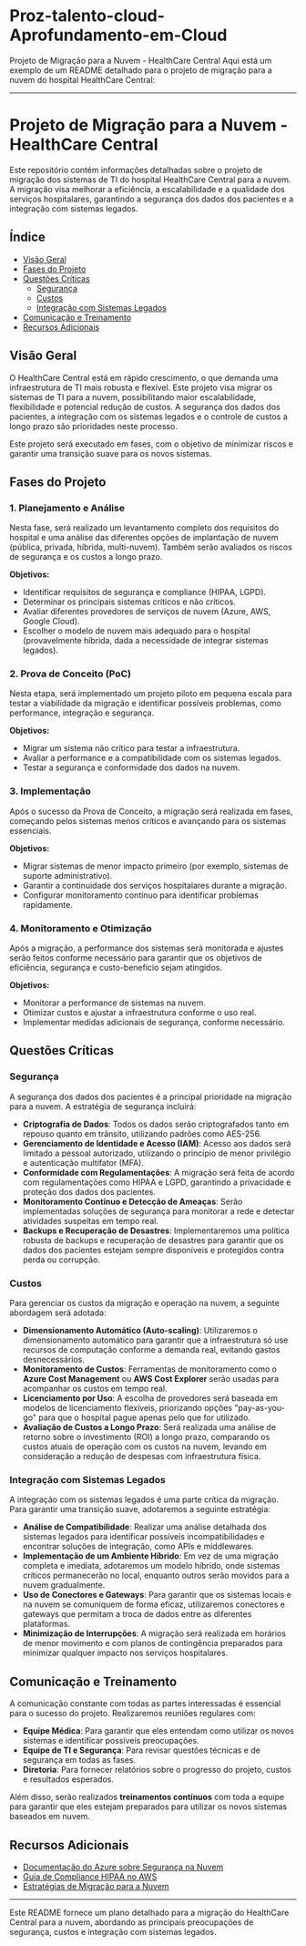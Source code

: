# Proz-talento-cloud-Aprofundamento-em-Cloud
Projeto de Migração para a Nuvem - HealthCare Central
Aqui está um exemplo de um README detalhado para o projeto de migração para a nuvem do hospital HealthCare Central:

---

# Projeto de Migração para a Nuvem - HealthCare Central

Este repositório contém informações detalhadas sobre o projeto de migração dos sistemas de TI do hospital HealthCare Central para a nuvem. A migração visa melhorar a eficiência, a escalabilidade e a qualidade dos serviços hospitalares, garantindo a segurança dos dados dos pacientes e a integração com sistemas legados.

## Índice

- [Visão Geral](#visão-geral)
- [Fases do Projeto](#fases-do-projeto)
- [Questões Críticas](#questões-críticas)
  - [Segurança](#segurança)
  - [Custos](#custos)
  - [Integração com Sistemas Legados](#integração-com-sistemas-legados)
- [Comunicação e Treinamento](#comunicação-e-treinamento)
- [Recursos Adicionais](#recursos-adicionais)

## Visão Geral

O HealthCare Central está em rápido crescimento, o que demanda uma infraestrutura de TI mais robusta e flexível. Este projeto visa migrar os sistemas de TI para a nuvem, possibilitando maior escalabilidade, flexibilidade e potencial redução de custos. A segurança dos dados dos pacientes, a integração com os sistemas legados e o controle de custos a longo prazo são prioridades neste processo.

Este projeto será executado em fases, com o objetivo de minimizar riscos e garantir uma transição suave para os novos sistemas.

## Fases do Projeto

### 1. Planejamento e Análise
Nesta fase, será realizado um levantamento completo dos requisitos do hospital e uma análise das diferentes opções de implantação de nuvem (pública, privada, híbrida, multi-nuvem). Também serão avaliados os riscos de segurança e os custos a longo prazo.

**Objetivos:**
- Identificar requisitos de segurança e compliance (HIPAA, LGPD).
- Determinar os principais sistemas críticos e não críticos.
- Avaliar diferentes provedores de serviços de nuvem (Azure, AWS, Google Cloud).
- Escolher o modelo de nuvem mais adequado para o hospital (provavelmente híbrida, dada a necessidade de integrar sistemas legados).

### 2. Prova de Conceito (PoC)
Nesta etapa, será implementado um projeto piloto em pequena escala para testar a viabilidade da migração e identificar possíveis problemas, como performance, integração e segurança.

**Objetivos:**
- Migrar um sistema não crítico para testar a infraestrutura.
- Avaliar a performance e a compatibilidade com os sistemas legados.
- Testar a segurança e conformidade dos dados na nuvem.

### 3. Implementação
Após o sucesso da Prova de Conceito, a migração será realizada em fases, começando pelos sistemas menos críticos e avançando para os sistemas essenciais.

**Objetivos:**
- Migrar sistemas de menor impacto primeiro (por exemplo, sistemas de suporte administrativo).
- Garantir a continuidade dos serviços hospitalares durante a migração.
- Configurar monitoramento contínuo para identificar problemas rapidamente.

### 4. Monitoramento e Otimização
Após a migração, a performance dos sistemas será monitorada e ajustes serão feitos conforme necessário para garantir que os objetivos de eficiência, segurança e custo-benefício sejam atingidos.

**Objetivos:**
- Monitorar a performance de sistemas na nuvem.
- Otimizar custos e ajustar a infraestrutura conforme o uso real.
- Implementar medidas adicionais de segurança, conforme necessário.

## Questões Críticas

### Segurança

A segurança dos dados dos pacientes é a principal prioridade na migração para a nuvem. A estratégia de segurança incluirá:

- **Criptografia de Dados**: Todos os dados serão criptografados tanto em repouso quanto em trânsito, utilizando padrões como AES-256.
- **Gerenciamento de Identidade e Acesso (IAM)**: Acesso aos dados será limitado a pessoal autorizado, utilizando o princípio de menor privilégio e autenticação multifator (MFA).
- **Conformidade com Regulamentações**: A migração será feita de acordo com regulamentações como HIPAA e LGPD, garantindo a privacidade e proteção dos dados dos pacientes.
- **Monitoramento Contínuo e Detecção de Ameaças**: Serão implementadas soluções de segurança para monitorar a rede e detectar atividades suspeitas em tempo real.
- **Backups e Recuperação de Desastres**: Implementaremos uma política robusta de backups e recuperação de desastres para garantir que os dados dos pacientes estejam sempre disponíveis e protegidos contra perda ou corrupção.

### Custos

Para gerenciar os custos da migração e operação na nuvem, a seguinte abordagem será adotada:

- **Dimensionamento Automático (Auto-scaling)**: Utilizaremos o dimensionamento automático para garantir que a infraestrutura só use recursos de computação conforme a demanda real, evitando gastos desnecessários.
- **Monitoramento de Custos**: Ferramentas de monitoramento como o **Azure Cost Management** ou **AWS Cost Explorer** serão usadas para acompanhar os custos em tempo real.
- **Licenciamento por Uso**: A escolha de provedores será baseada em modelos de licenciamento flexíveis, priorizando opções "pay-as-you-go" para que o hospital pague apenas pelo que for utilizado.
- **Avaliação de Custos a Longo Prazo**: Será realizada uma análise de retorno sobre o investimento (ROI) a longo prazo, comparando os custos atuais de operação com os custos na nuvem, levando em consideração a redução de despesas com infraestrutura física.

### Integração com Sistemas Legados

A integração com os sistemas legados é uma parte crítica da migração. Para garantir uma transição suave, adotaremos a seguinte estratégia:

- **Análise de Compatibilidade**: Realizar uma análise detalhada dos sistemas legados para identificar possíveis incompatibilidades e encontrar soluções de integração, como APIs e middlewares.
- **Implementação de um Ambiente Híbrido**: Em vez de uma migração completa e imediata, adotaremos um modelo híbrido, onde sistemas críticos permanecerão no local, enquanto outros serão movidos para a nuvem gradualmente.
- **Uso de Conectores e Gateways**: Para garantir que os sistemas locais e na nuvem se comuniquem de forma eficaz, utilizaremos conectores e gateways que permitam a troca de dados entre as diferentes plataformas.
- **Minimização de Interrupções**: A migração será realizada em horários de menor movimento e com planos de contingência preparados para minimizar qualquer impacto nos serviços hospitalares.

## Comunicação e Treinamento

A comunicação constante com todas as partes interessadas é essencial para o sucesso do projeto. Realizaremos reuniões regulares com:

- **Equipe Médica**: Para garantir que eles entendam como utilizar os novos sistemas e identificar possíveis preocupações.
- **Equipe de TI e Segurança**: Para revisar questões técnicas e de segurança em todas as fases.
- **Diretoria**: Para fornecer relatórios sobre o progresso do projeto, custos e resultados esperados.

Além disso, serão realizados **treinamentos contínuos** com toda a equipe para garantir que eles estejam preparados para utilizar os novos sistemas baseados em nuvem.

## Recursos Adicionais

- [Documentação do Azure sobre Segurança na Nuvem](https://docs.microsoft.com/en-us/azure/security/)
- [Guia de Compliance HIPAA no AWS](https://aws.amazon.com/compliance/hipaa-compliance/)
- [Estratégias de Migração para a Nuvem](https://aws.amazon.com/cloud-migration/)

---

Este README fornece um plano detalhado para a migração do HealthCare Central para a nuvem, abordando as principais preocupações de segurança, custos e integração com sistemas legados.
